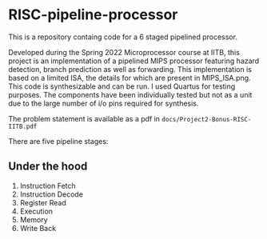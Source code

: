 # RISC-pipeline-processor
This is a repository containg code for a 6 staged pipelined processor.

Developed during the Spring 2022 Microprocessor course at IITB, this project is an implementation of a pipelined MIPS processor featuring hazard detection, branch prediction as well as forwarding. This implementation is based on a limited ISA, the details for which are present in MIPS_ISA.png. This code is synthesizable and can be run. I used Quartus for testing purposes. The components have been individually tested but not as a unit due to the large number of i/o pins required for synthesis.

The problem statement is available as a pdf in `docs/Project2-Bonus-RISC-IITB.pdf`

There are five pipeline stages: 

## Under the hood

1. Instruction Fetch
2. Instruction Decode
3. Register Read
4. Execution
5. Memory
6. Write Back
